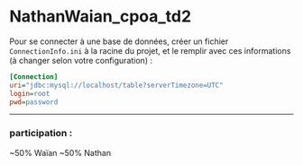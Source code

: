 # NathanWaian_cpoa_td2

Pour se connecter à une base de données, créer un fichier `ConnectionInfo.ini` à la racine du projet, et le remplir avec ces informations (à changer selon votre configuration) :
```ini
[Connection]
uri="jdbc:mysql://localhost/table?serverTimezone=UTC"
login=root
pwd=password
```

---

### participation :
~50% Waïan
~50% Nathan
